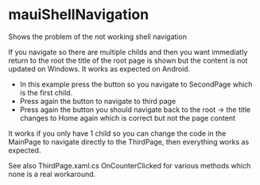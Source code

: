 # mauiShellNavigation

Shows the problem of the not working shell navigation 

If you navigate so there are multiple childs and then you want immediatly return to the root the title of the root page is shown but the content is not updated on Windows. It works as expected on Android.

- In this example press the button so you navigate to SecondPage which is the first child. 
- Press again the button to navigate to third page
- Press again the button you should navigate back to the root -> the title changes to Home again which is correct but not the page content

It works if you only have 1 child so you can change the code in the MainPage to navigate directly to the ThirdPage, then everything works as expected.

See also ThirdPage.xaml.cs OnCounterClicked for various methods which none is a real workaround.
